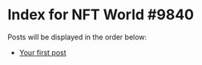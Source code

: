 # Index for NFT World #9840
Posts will be displayed in the order below:

- [Your first post](./001-first.md)

